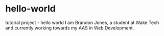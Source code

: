 # hello-world
tutorial project - hello world
I am Brandon Jones, a student at Wake Tech and currently working towards my AAS in Web Development.
